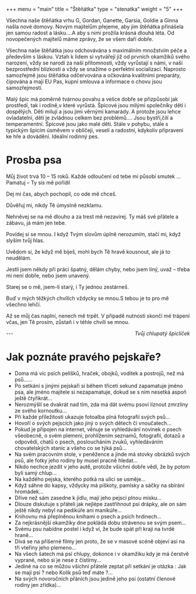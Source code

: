 +++
menu = "main"
title = "Štěňátka"
type = "stenatka"
weight = "5"
+++

Všechna naše štěňátka vrhu G, Gordan, Ganette, Garsia, Goldie a Ginna našla nové domovy. Novým majitelům přejeme, aby jim štěňátka přinášela jen samou radost a lásku....A aby s nimi prožila krásná dlouhá léta. Od novopečených majitelů máme zprávy, že se všem daří dobře.

Všechna naše štěňátka jsou odchovávána s maximálním množstvím péče a především s láskou. Vztah k lidem si vytvářejí již od prvních okamžiků svého narození, vždy se narodí za naší přítomnosti, vždy vyrůstají s námi, v naší bezprostřední blízkosti a vždy se snažíme o perfektní socializaci. Naprosto samozřejmě jsou štěňátka odčervována a očkována kvalitními preparáty, čipována a mají EU Pas, kupní smlouva a informace o chovu jsou samozřejmostí.

Malý špic má poměrně tvárnou povahu a velice dobře se přizpůsobí jak prostředí, tak i rodině,v které vyrůstá. Špicové jsou milými společníky dětí i dospělých. Děti milují a jsou jimi věrnými kamarády. A protože jsou lehce ovladatelní, děti je zvládnou celkem bez problémů.... Jsou bystří,čilí a temperamentní. Špicové jsou jako malé děti. Stále v pohybu, stále s typickým špicím úsměvem v obličeji, veselí a radostní, kdykoliv připraveni ke hře a dovádění. Ideální rodinný pes.

# Prosba psa

Můj život trvá 10 – 15 roků. Každé odloučení od tebe mi působí smutek … Pamatuj – Ty sis mě pořídil

Dej mi čas, abych pochopil, co ode mě chceš.

Důvěřuj mi, nikdy Tě úmyslně nezklamu.

Nehněvej se na mě dlouho a za trest mě nezavírej. Ty máš své přátele a zábavu, já mám jen tebe.

Povídej si se mnou. I když Tvým slovům úplně nerozumím, stačí mi, když slyším tvůj hlas.

Uvědom si, že když mě biješ, mohl bych Tě hravě kousnout, ale já to neudělám.

Jestli jsem někdy při práci špatný, dělám chyby, nebo jsem líný, uvaž – třeba mi není dobře, nebo jsem unavený.

Starej se o mě, jsem-li starý, i Ty jednou zestárneš.

Buď v mých těžkých chvílích vždycky se mnou.S tebou je to pro mě všechno lehčí.

Až se můj čas naplní, nenech mě trpět. V případě nutnosti skončí mé trápení včas, jen Tě prosím, zůstaň i v téhle chvíli se mnou.

<div style="float:right;font-style: italic;">Tvůj chlupatý špiclíček</div>
<div>---</div>

# Jak poznáte pravého pejskaře?

* Doma má víc psích pelíšků, hraček, obojků, vodítek a postrojů, než má psů……
* Po setkání s jinými pejskaři si během třiceti sekund zapamatuje jméno psa, ale jméno majitele si nezapamatuje, dokud se s ním nesetká aspoň ještě čtyřikrát…
* Nerozmýšlí se dvakrát nad tím, zda má dát svému psovi líznout zmrzliny ze svého kornoutku…
* Při každé příležitosti ukazuje fotoalba plná fotografií svých psů…
* Hovoří o svých pejscích jako jiný o svých dětech či vnoučatech…
* Pokud je připojen na internet, věnuje se vyhledávání novinek o psech všeobecně, o svém plemeni, prohlížením seznamů, fotografií, dotazů a odpovědí, chatů o psech, posloucháním zvuků, vyhledáváním chovatelských stanic a všeho co se týká psů…
* Na svém pracovním stole, v peněžence a jinde má stovky obrázků svých psů, ale fotky jeho rodiny by musel pracně hledat…
* Nikdo nechce jezdit v jeho autě, protože všichni dobře vědí, že by potom byli samý chlup…
* Na každého pejska, kterého potká na ulici se usměje…
* Když sáhne do kapsy, vždycky má piškoty, pamlsky a sáčky na sbírání hromádek…
* Dříve než sám zasedne k jídlu, mají jeho pejsci plnou misku…
* Dlouze diskutuje s přáteli jak nejlépe zastřihnout psí drápky, ale on sám ještě nikdy nebyl na pedikúře ani manikúře…
* Knihovnu má přeplněnou knihami o psech a psích hrdinech…
* Za nejkrásnější okamžiky dne pokládá dobu strávenou se svým psem…
* Svému psu nabídne postel i když ví, že bude spát při kraji na tvrdé hraně…
* Dívá se na příšerné filmy jen proto, že se v masové scéně objeví asi na tři vteřiny jeho plemeno…
* Na všech šatech má psí chlupy, dokonce i v okamžiku kdy je má čerstvě vyprané, nebo si je nese z čistírny…
* Jediné na co se můžou všichni přátelé zeptat při setkání je otázka : Jak se mají psi ? nebo Kolik psů teď máte ?…
* Na svých novoročních přáních jsou jedině jeho psi (ostatní členové rodiny jen zřídka)…
